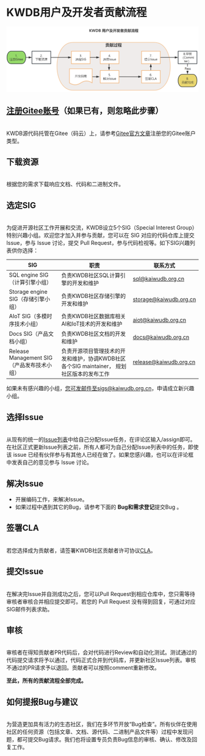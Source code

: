 # KWDB用户及开发者贡献流程
![贡献流程图](Figures/KWDB_contribute_process.png)
## [**注册Gitee账号**](https://gitee.com/signup?redirect_to_url=%2F)（如果已有，则忽略此步骤）
<br>KWDB源代码托管在Gitee（码云）上，请参考[Gitee官方文章](http://https://gitee.com/help/articles/4113)注册您的Gitee账户类型。

## **下载资源**
<br>根据您的需求下载响应文档、代码和二进制文件。

## **选定SIG**
<br>为促进开源社区工作开展和交流，KWDB设立5个SIG（Special Interest Group）特别兴趣小组。欢迎您才加入并参与贡献，您可以在 SIG 对应的代码仓库上提交 Issue，参与 Issue 讨论，提交 Pull Request，参与代码检视等。如下SIG兴趣列表供你选择：

| SIG                              | 职责                                                        | 联系方式                   |
|----------------------------------|-----------------------------------------------------------|------------------------|
| SQL engine SIG（计算引擎小组）           | 负责KWDB社区SQL计算引擎的开发和维护                                  | sql@kaiwudb.org.cn     |
| Storage engine SIG（存储引擎小组）       | 负责KWDB社区存储引擎的开发和维护                                     | storage@kaiwudb.org.cn |
| AIoT SIG（多模时序技术小组）               | 负责KWDB社区数据库相关AI和IoT技术的开发和维护                            | aiot@kaiwudb.org.cn    |
| Docs SIG（产品文档小组）                 | 负责KWDB社区文档的开发和维护                                       | docs@kaiwudb.org.cn    |
| Release Management SIG（产品发布技术小组） | 负责开源项目管理技术的开发和维护，协调KWDB社区各个SIG maintainer， 规划社区版本的发布工作 | release@kaiwudb.org.cn |

如果未有感兴趣的小组，您可发邮件至sigs@kaiwudb.org.cn，申请成立新兴趣小组。

## **选择Issue**
<br>从现有的统一的[Issue列表](https:)中给自己分配Issue任务，在评论区输入/assign即可。在社区正式更新Issue列表之前，所有人都可为自己分配Issue列表中的任务，即使该 issue 已经有伙伴参与有其他人已经在做了。如果您感兴趣，也可以在评论框中发表自己的意见参与 Issue 讨论。

## **解决Issue**

- 开展编码工作，来解决Issue。
- 如果过程中遇到其它的Bug，请参考下面的 **Bug和需求登记**提交Bug 。

## **签署CLA**
<br>若您选择成为贡献者，请签署KWDB社区贡献者许可协议[CLA](https://gitee.com/organizations/kwdb/cla/kwdb-contributor-protocol)。

## **提交Issue**
<br>在解决完Issue并自测成功之后，您可以Pull Request到相应仓库中，您只需等待审核者审核合并相应提交即可。若您的 Pull Request 没有得到回复，可通过对应 SIG邮件列表求助。

## **审核**
<br>审核者在得知贡献者PR代码后，会对代码进行Review和自动化测试。测试通过的代码提交请求将予以通过，代码正式合并到代码库，并更新社区Issue列表。审核不通过的PR请求予以退回。贡献者可以按照comment重新修改。

 **至此，所有的贡献流程全部完成。** 

## 如何提报Bug与建议
<br>为营造更加具有活力的生态社区，我们在多环节开放“Bug检查”。所有伙伴在使用社区的任何资源（包括文章、文档、源代码、二进制产品文件等）过程中发现问题，都可提交Bug请求。我们也将设置专员负责Bug信息的审核、确认、修改及回复工作。
